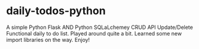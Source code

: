 # daily-todos-python
A simple Python Flask AND Python SQLaLchemey CRUD API Update/Delete Functional daily to do list.
Played around quite a bit. Learned some new import libraries on the way. Enjoy!
